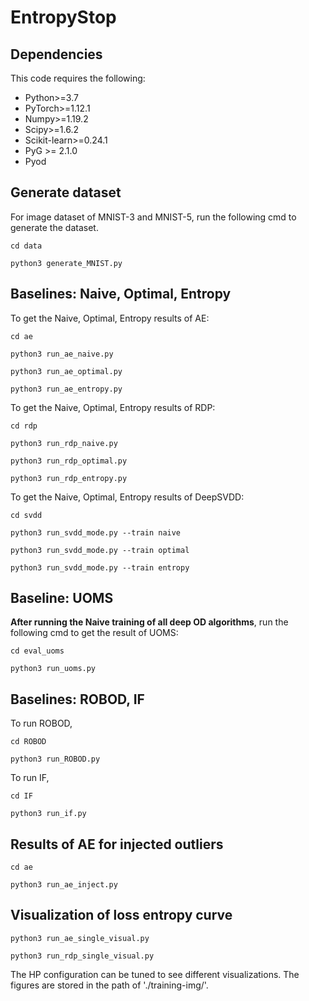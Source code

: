 # EntropyStop

## Dependencies
This code requires the following:
- Python>=3.7
- PyTorch>=1.12.1
- Numpy>=1.19.2
- Scipy>=1.6.2
- Scikit-learn>=0.24.1
- PyG  >= 2.1.0
- Pyod

## Generate dataset
For image dataset of MNIST-3 and MNIST-5, run the following cmd to generate the dataset.

```
cd data
```

```
python3 generate_MNIST.py
```


## Baselines: Naive, Optimal, Entropy
To get the Naive, Optimal, Entropy results of AE:
```
cd ae
```
```
python3 run_ae_naive.py
```
```
python3 run_ae_optimal.py
```
```
python3 run_ae_entropy.py
```

To get the Naive, Optimal, Entropy results of RDP:
```
cd rdp
```
```
python3 run_rdp_naive.py
```
```
python3 run_rdp_optimal.py
```
```
python3 run_rdp_entropy.py
```

To get the Naive, Optimal, Entropy results of DeepSVDD:
```
cd svdd
```
```
python3 run_svdd_mode.py --train naive
```
```
python3 run_svdd_mode.py --train optimal
```
```
python3 run_svdd_mode.py --train entropy
```


## Baseline: UOMS

**After running the Naive training of all deep OD algorithms**, run the following cmd to get the result  of UOMS:

```
cd eval_uoms
```

```
python3 run_uoms.py
```

## Baselines: ROBOD, IF 
To run ROBOD,
```
cd ROBOD
```
```
python3 run_ROBOD.py
```

To run IF,
```
cd IF
```
```
python3 run_if.py
```


## Results of AE for injected outliers 
```
cd ae
```

```
python3 run_ae_inject.py
```

## Visualization of loss entropy curve
```
python3 run_ae_single_visual.py
```

```
python3 run_rdp_single_visual.py
```
The HP configuration can be tuned to see different visualizations. The  figures are stored  in the path of './training-img/'.